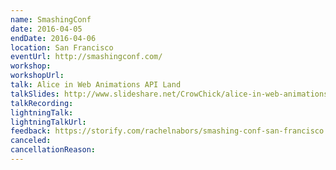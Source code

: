 ```yaml
---
name: SmashingConf
date: 2016-04-05
endDate: 2016-04-06
location: San Francisco
eventUrl: http://smashingconf.com/
workshop:
workshopUrl:
talk: Alice in Web Animations API Land
talkSlides: http://www.slideshare.net/CrowChick/alice-in-web-animations-api-land
talkRecording:
lightningTalk:
lightningTalkUrl:
feedback: https://storify.com/rachelnabors/smashing-conf-san-francisco
canceled:
cancellationReason:
---
```

